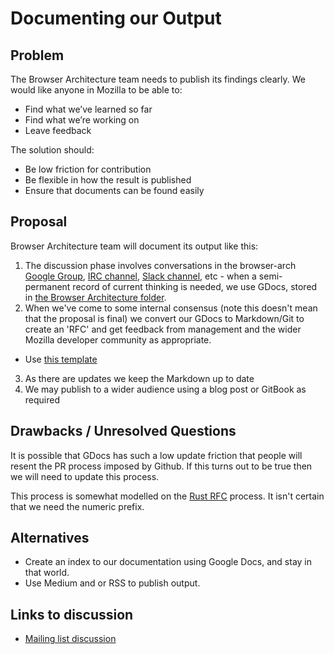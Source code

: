 
# Documenting our Output

## Problem

The Browser Architecture team needs to publish its findings clearly. We would like anyone in Mozilla to be able to:

* Find what we’ve learned so far
* Find what we’re working on
* Leave feedback

The solution should:

* Be low friction for contribution
* Be flexible in how the result is published
* Ensure that documents can be found easily


## Proposal

Browser Architecture team will document its output like this:

1. The discussion phase involves conversations in the browser-arch [Google Group](https://groups.google.com/a/mozilla.com/forum/#!forum/browser-arch), [IRC channel](https://www.irccloud.com/#!/ircs://irc.mozilla.org:6697/%23browser-arch), [Slack channel](https://mozilla.slack.com/messages/C5F80LV0C/), etc - when a semi-permanent record of current thinking is needed, we use GDocs, stored in [the Browser Architecture folder](https://drive.google.com/drive/u/1/folders/0BzQINYlY78CtbGVqVDVlZlNJX0k).
2. When we've come to some internal consensus (note this doesn't mean that the proposal is final) we convert our GDocs to Markdown/Git to create an 'RFC' and get feedback from management and the wider Mozilla developer community as appropriate.
  * Use [this template](0000-template.md)
3. As there are updates we keep the Markdown up to date
4. We may publish to a wider audience using a blog post or GitBook as required


## Drawbacks / Unresolved Questions

It is possible that GDocs has such a low update friction that people will resent the PR process imposed by Github. If this turns out to be true then we will need to update this process.

This process is somewhat modelled on the [Rust RFC](https://github.com/rust-lang/rfcs) process. It isn't certain that we need the numeric prefix.


## Alternatives

* Create an index to our documentation using Google Docs, and stay in that world.
* Use Medium and or RSS to publish output.


## Links to discussion

* [Mailing list discussion](https://groups.google.com/a/mozilla.com/forum/#!topic/browser-arch/FOtfYVHbgfo)
